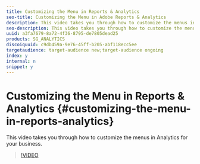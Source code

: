 ```yaml
---
title: Customizing the Menu in Reports & Analytics
seo-title: Customizing the Menu in Adobe Reports & Analytics
description: This video takes you through how to customize the menus in Analytics for your business.
seo-description: This video takes you through how to customize the menus in Analytics for your business.
uuid: a3fa7679-8a72-4f36-8795-de7805dead25
products: SG_ANALYTICS
discoiquuid: c9db459a-9e76-45ff-b205-abf118ecc5ee
targetaudience: target-audience new;target-audience ongoing
index: y
internal: n
snippet: y
---
```


# Customizing the Menu in Reports & Analytics {#customizing-the-menu-in-reports-analytics}

This video takes you through how to customize the menus in Analytics for your business.

>[!VIDEO](https://video.tv.adobe.com/v/25457/?quality=12)